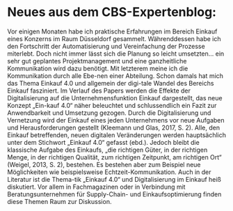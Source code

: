 # Neues aus dem CBS-Expertenblog:

Vor einigen Monaten habe ich praktische Erfahrungen im Bereich Einkauf eines Konzerns im Raum Düsseldorf gesammelt. Währenddessen habe ich den Fortschritt der Automatisierung und Vereinfachung der Prozesse miterlebt. Doch nicht immer lässt sich die Planung so leicht umsetzten... ein sehr gut geplantes Projektmanagement und eine ganzheitliche Kommunikation wird dazu benötigt. Mit letzterem meine ich die Kommunikation durch alle Ebe-nen einer Abteilung. Schon damals hat mich das Thema Einkauf 4.0 und allgemein der digi-tale Wandel des Bereichs Einkauf fasziniert. Im Verlauf des Papers werden die Effekte der Digitalisierung auf die Unternehmensfunktion Einkauf dargestellt, das neue Konzept „Ein-kauf 4.0“ näher beleuchtet und schlussendlich ein Fazit zur Anwendbarkeit und Umsetzung gezogen.
Durch die Digitalisierung und Vernetzung wird der Einkauf eines jeden Unternehmens vor neue Aufgaben und Herausforderungen gestellt (Kleemann und Glas, 2017, S. 2). Alle, den Einkauf betreffenden, neuen digitalen Veränderungen werden hauptsächlich unter dem Stichwort „Einkauf 4.0“ gefasst (ebd.). Jedoch bleibt die klassische Aufgabe des Einkaufs, „die richtigen Güter, in der richtigen Menge, in der richtigen Qualität, zum richtigen Zeitpunkt, am richtigen Ort“ (Weigel, 2013, S. 2), bestehen. Es bestehen aber zum Beispiel neue Möglichkeiten wie beispielsweise Echtzeit-Kommunikation. Auch in der Literatur ist die Thema-tik „Einkauf 4.0“ und Digitalisierung im Einkauf heiß diskutiert. Vor allem in Fachmagazinen oder in Verbindung mit Beratungsunternehmen für Supply-Chain- und Einkaufsoptimierung finden diese Themen Raum zur Diskussion.
